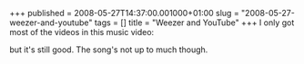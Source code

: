 +++
published = 2008-05-27T14:37:00.001000+01:00
slug = "2008-05-27-weezer-and-youtube"
tags = []
title = "Weezer and YouTube"
+++
I only got most of the videos in this music video:  
  

  
  
but it's still good. The song's not up to much though.
